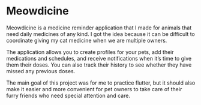 # Meowdicine

Meowdicine is a medicine reminder application that I made for animals that need daily medicines of any kind. I got the idea because it can be difficult to coordinate giving my cat medicine when we are multiple owners.

The application allows you to create profiles for your pets, add their medications and schedules, and receive notifications when it’s time to give them their doses. You can also track their history to see whether they have missed any previous doses.

The main goal of this project was for me to practice flutter, but it should also make it easier and more convenient for pet owners to take care of their furry friends who need special attention and care.

